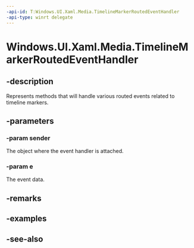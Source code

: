 ```yaml
---
-api-id: T:Windows.UI.Xaml.Media.TimelineMarkerRoutedEventHandler
-api-type: winrt delegate
---
```

<!-- Delegate syntax.
public delegate void TimelineMarkerRoutedEventHandler(System.Object sender, Windows.UI.Xaml.Media.TimelineMarkerRoutedEventArgs e)
-->
# Windows.UI.Xaml.Media.TimelineMarkerRoutedEventHandler

## -description
Represents methods that will handle various routed events related to timeline markers.


## -parameters
### -param sender
The object where the event handler is attached.

### -param e
The event data.


## -remarks

## -examples

## -see-also
